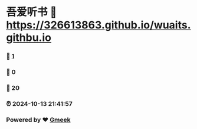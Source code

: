 # 吾爱听书 :link: https://326613863.github.io/wuaits.githbu.io 
### :page_facing_up: [1](https://326613863.github.io/wuaits.githbu.io/tag.html) 
### :speech_balloon: 0 
### :hibiscus: 20 
### :alarm_clock: 2024-10-13 21:41:57 
### Powered by :heart: [Gmeek](https://github.com/Meekdai/Gmeek)
